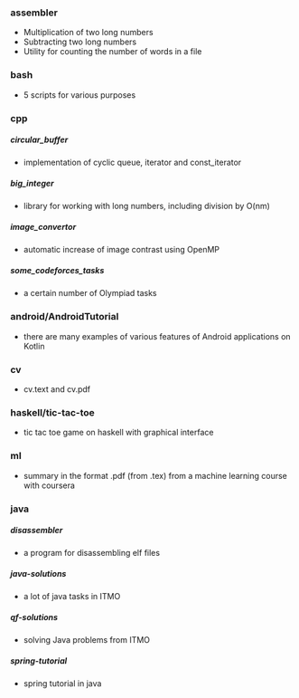 ### assembler
- Multiplication of two long numbers
- Subtracting two long numbers
- Utility for counting the number of words in a file

### bash
- 5 scripts for various purposes

### cpp
##### circular_buffer
- implementation of cyclic queue, iterator and const_iterator

##### big_integer
- library for working with long numbers, including division by O(nm)

##### image_convertor
- automatic increase of image contrast using OpenMP

##### some_codeforces_tasks
- a certain number of Olympiad tasks

### android/AndroidTutorial
- there are many examples of various features of Android applications on Kotlin

### cv
- cv.text and cv.pdf

### haskell/tic-tac-toe
- tic tac toe game on haskell with graphical interface

### ml
- summary in the format .pdf (from .tex) from a machine learning course with coursera

### java
##### disassembler
- a program for disassembling elf files

##### java-solutions
- a lot of java tasks in ITMO

##### qf-solutions
- solving Java problems from ITMO

##### spring-tutorial
- spring tutorial in java


